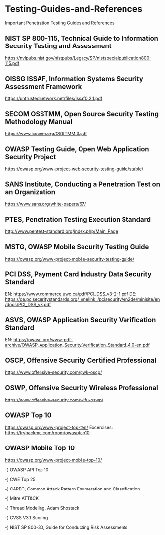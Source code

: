 # Testing-Guides-and-References
Important Penetration Testing Guides and References

## NIST SP 800-115, Technical Guide to Information Security Testing and Assessment
https://nvlpubs.nist.gov/nistpubs/Legacy/SP/nistspecialpublication800-115.pdf

## OISSG ISSAF, Information Systems Security Assessment Framework
https://untrustednetwork.net/files/issaf0.2.1.pdf


## SECOM OSSTMM, Open Source Security Testing Methodology Manual
https://www.isecom.org/OSSTMM.3.pdf

## OWASP Testing Guide, Open Web Application Security Project
https://owasp.org/www-project-web-security-testing-guide/stable/

## SANS Institute, Conducting a Penetration Test on an Organization
https://www.sans.org/white-papers/67/

## PTES, Penetration Testing Execution Standard
http://www.pentest-standard.org/index.php/Main_Page

## MSTG, OWASP Mobile Security Testing Guide
https://owasp.org/www-project-mobile-security-testing-guide/

## PCI DSS, Payment Card Industry Data Security Standard
EN: https://www.commerce.uwo.ca/pdf/PCI_DSS_v3-2-1.pdf
DE: https://de.pcisecuritystandards.org/_onelink_/pcisecurity/en2de/minisite/en/docs/PCI_DSS_v3.pdf

## ASVS, OWASP Application Security Verification Standard
EN: https://owasp.org/www-pdf-archive/OWASP_Application_Security_Verification_Standard_4.0-en.pdf

## OSCP, Offensive Security Certified Professional
https://www.offensive-security.com/pwk-oscp/

## OSWP, Offensive Security Wireless Professional
https://www.offensive-security.com/wifu-oswp/

## OWASP Top 10
https://owasp.org/www-project-top-ten/
Excercises: https://tryhackme.com/room/owasptop10

## OWASP Mobile Top 10
https://owasp.org/www-project-mobile-top-10/

-) OWASP API Top 10

-) CWE Top 25

-) CAPEC, Common Attack Pattern Enumeration and Classification

-) Mitre ATT&CK

-) Thread Modeling, Adam Shostack

-) CVSS V3.1 Scoring

-) NIST SP 800-30, Guide for Conducting Risk Assessments
